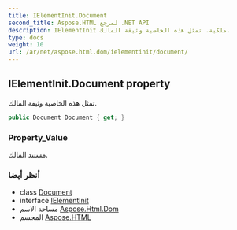 ```yaml
---
title: IElementInit.Document
second_title: Aspose.HTML لمرجع .NET API
description: IElementInit ملكية. تمثل هذه الخاصية وثيقة المالك.
type: docs
weight: 10
url: /ar/net/aspose.html.dom/ielementinit/document/
---
```

## IElementInit.Document property

تمثل هذه الخاصية وثيقة المالك.

```csharp
public Document Document { get; }
```

### Property_Value

مستند المالك.

### أنظر أيضا

* class [Document](../../document/)
* interface [IElementInit](../)
* مساحة الاسم [Aspose.Html.Dom](../../ielementinit/)
* المجسم [Aspose.HTML](../../../)


